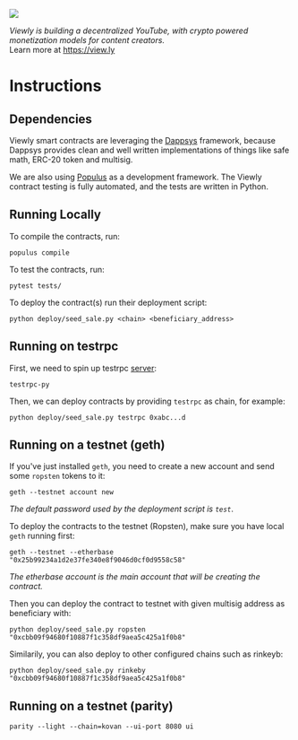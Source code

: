 ![](https://i.imgur.com/ekvJd60.png)

*Viewly is building a decentralized YouTube, with crypto powered monetization models for
content creators.*  
Learn more at https://view.ly

# Instructions

## Dependencies
Viewly smart contracts are leveraging the [Dappsys](https://dappsys.readthedocs.io/en/latest/) framework, because Dappsys provides clean and well written implementations of things like safe math, ERC-20 token and multisig.

We are also using [Populus](http://populus.readthedocs.io/en/latest/) as a development framework. The Viewly contract testing is fully automated, and the tests are written in Python.

## Running Locally
To compile the contracts, run:
```
populus compile
```

To test the contracts, run:
```
pytest tests/
```

To deploy the contract(s) run their deployment script:
```
python deploy/seed_sale.py <chain> <beneficiary_address>
```

## Running on testrpc
First, we need to spin up testrpc [server](https://github.com/pipermerriam/eth-testrpc):
```
testrpc-py
```

Then, we can deploy contracts by providing `testrpc` as chain, for example:
```
python deploy/seed_sale.py testrpc 0xabc...d
```


## Running on a testnet (geth)
If you've just installed `geth`, you need to create a new account
and send some `ropsten` tokens to it:
```
geth --testnet account new
```
*The default password used by the deployment script is `test`*.

To deploy the contracts to the testnet (Ropsten),
make sure you have local `geth` running first:
```
geth --testnet --etherbase "0x25b99234a1d2e37fe340e8f9046d0cf0d9558c58"
```
*The etherbase account is the main account that will be creating the contract.*


Then you can deploy the contract to testnet with given multisig address as
beneficiary with:
```
python deploy/seed_sale.py ropsten "0xcbb09f94680f10887f1c358df9aea5c425a1f0b8"
```

Similarily, you can also deploy to other configured chains such as rinkeyb:
```
python deploy/seed_sale.py rinkeby "0xcbb09f94680f10887f1c358df9aea5c425a1f0b8"
```

## Running on a testnet (parity)
```
parity --light --chain=kovan --ui-port 8080 ui
```

